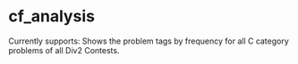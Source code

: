# cf_analysis

Currently supports: Shows the problem tags by frequency for all C category problems of all Div2 Contests.

